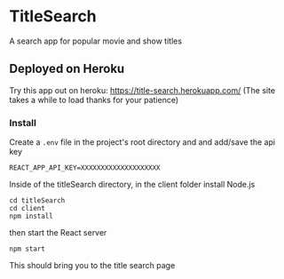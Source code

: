 # TitleSearch
A search app for popular movie and show titles

## Deployed on Heroku

Try this app out on heroku: https://title-search.herokuapp.com/ (The site takes a while to load thanks for your patience)

### Install
Create a `.env` file in the project's root directory and and add/save the api key
```
REACT_APP_API_KEY=XXXXXXXXXXXXXXXXXXXX
```
Inside of the titleSearch directory, in the client folder
install Node.js
```
cd titleSearch
cd client
npm install
```
then start the React server
```
npm start
```
This should bring you to the title search page 
